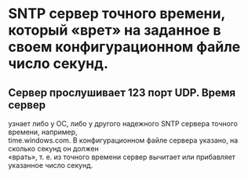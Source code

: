 # SNTP сервер точного времени, который «врет» на заданное в своем конфигурационном файле число секунд.
## Сервер прослушивает 123 порт UDP. Время сервер <br />
узнает либо у ОС, либо у другого надежного SNTP сервера точного времени, например,<br />
time.windows.com. В конфигурационном файле сервера указано, на сколько секунд он должен<br />
«врать», т. е. из точного времени сервер вычитает или прибавляет указанное число секунд.<br />
